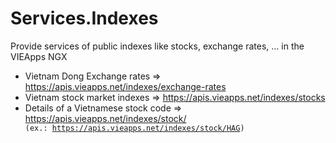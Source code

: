 # Services.Indexes
Provide services of public indexes like stocks, exchange rates, ... in the VIEApps NGX

- Vietnam Dong Exchange rates => https://apis.vieapps.net/indexes/exchange-rates
- Vietnam stock market indexes => https://apis.vieapps.net/indexes/stocks
- Details of a Vietnamese stock code => https://apis.vieapps.net/indexes/stock/<Code> (ex.: https://apis.vieapps.net/indexes/stock/HAG)
